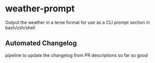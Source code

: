 # weather-prompt

Output the weather in a terse format for use as a CLI prompt section in bash/zsh/shell

## Automated Changelog 

pipeline to update the changelog from PR descriptions
so far so good
